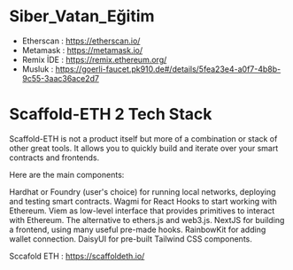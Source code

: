 # Siber_Vatan_Eğitim 

* Etherscan : https://etherscan.io/
* Metamask : https://metamask.io/
* Remix İDE : https://remix.ethereum.org/
* Musluk : https://goerli-faucet.pk910.de#/details/5fea23e4-a0f7-4b8b-9c55-3aac36ace2d7




# Scaffold-ETH 2 Tech Stack # 
Scaffold-ETH is not a product itself but more of a combination or stack of other great tools. It allows you to quickly build and iterate over your smart contracts and frontends.

Here are the main components:

Hardhat or Foundry (user's choice) for running local networks, deploying and testing smart contracts.
Wagmi for React Hooks to start working with Ethereum.
Viem as low-level interface that provides primitives to interact with Ethereum. The alternative to ethers.js and web3.js.
NextJS for building a frontend, using many useful pre-made hooks.
RainbowKit for adding wallet connection.
DaisyUI for pre-built Tailwind CSS components.


Sccafold ETH : https://scaffoldeth.io/
